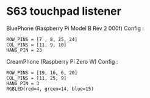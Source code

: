 # S63 touchpad listener

BluePhone (Raspberry Pi Model B Rev 2 000f) Config : 

```
ROW_PINS = [7 , 8, 25, 24]
COL_PINS = [11, 9, 10]
HANG_PIN = 23
```

CreamPhone (Raspberry Pi Zero W) Config : 

```
ROW_PINS = [19, 16, 6, 20]
COL_PINS = [11, 25, 9]
HANG_PIN = 3
RGBLED(red=4, green=14, blue=15)
```
